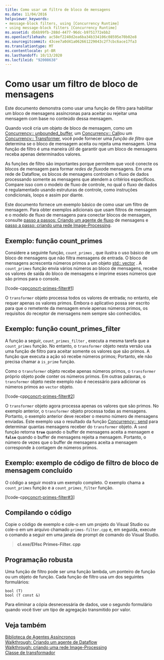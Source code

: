 ```yaml
---
title: Como usar um filtro de bloco de mensagens
ms.date: 11/04/2016
helpviewer_keywords:
- message-block filters, using [Concurrency Runtime]
- using message-block filters [Concurrency Runtime]
ms.assetid: db6b99fb-288d-4477-96dc-b9751772ebb2
ms.openlocfilehash: ac58ef2240d2ea6ba34b334106c08595e70b02e8
ms.sourcegitcommit: 43cee7a0d41a062661229043c2f7cbc6ace17fa3
ms.translationtype: MT
ms.contentlocale: pt-BR
ms.lasthandoff: 10/13/2020
ms.locfileid: "92008638"
---
```

# <a name="how-to-use-a-message-block-filter"></a>Como usar um filtro de bloco de mensagens

Este documento demonstra como usar uma função de filtro para habilitar um bloco de mensagens assíncronas para aceitar ou rejeitar uma mensagem com base no conteúdo dessa mensagem.

Quando você cria um objeto de bloco de mensagem, como um [Concurrency:: unbounded_buffer](reference/unbounded-buffer-class.md), um [Concurrency:: Call](../../parallel/concrt/reference/call-class.md)ou um [Concurrency:: Transformer](../../parallel/concrt/reference/transformer-class.md), você pode fornecer uma *função de filtro* que determina se o bloco de mensagem aceita ou rejeita uma mensagem. Uma função de filtro é uma maneira útil de garantir que um bloco de mensagens receba apenas determinados valores.

As funções de filtro são importantes porque permitem que você conecte os blocos de mensagem para formar *redes de fluxo*de mensagens. Em uma rede de Dataflow, os blocos de mensagens controlam o fluxo de dados processando somente as mensagens que atendem a critérios específicos. Compare isso com o modelo de fluxo de controle, no qual o fluxo de dados é regulamentado usando estruturas de controle, como instruções condicionais, loops e assim por diante.

Este documento fornece um exemplo básico de como usar um filtro de mensagem. Para obter exemplos adicionais que usam filtros de mensagem e o modelo de fluxo de mensagens para conectar blocos de mensagem, consulte [passo a passos: Criando um agente de fluxo](../../parallel/concrt/walkthrough-creating-a-dataflow-agent.md) de mensagens e [passo a passo: criando uma rede Image-Processing](../../parallel/concrt/walkthrough-creating-an-image-processing-network.md).

## <a name="example-count_primes-function"></a>Exemplo: função count_primes

Considere a seguinte função, `count_primes` , que ilustra o uso básico de um bloco de mensagens que não filtra mensagens de entrada. O bloco de mensagens acrescenta números primos a um objeto [std:: vector](../../standard-library/vector-class.md) . A `count_primes` função envia vários números ao bloco de mensagens, recebe os valores de saída do bloco de mensagens e imprime esses números que são primos para o console.

[!code-cpp[concrt-primes-filter#1](../../parallel/concrt/codesnippet/cpp/how-to-use-a-message-block-filter_1.cpp)]

O `transformer` objeto processa todos os valores de entrada; no entanto, ele requer apenas os valores primos. Embora o aplicativo possa ser escrito para que o remetente da mensagem envie apenas números primos, os requisitos do receptor de mensagens nem sempre são conhecidos.

## <a name="example-count_primes_filter-function"></a>Exemplo: função count_primes_filter

A função a seguir, `count_primes_filter` , executa a mesma tarefa que a `count_primes` função. No entanto, o `transformer` objeto nesta versão usa uma função de filtro para aceitar somente os valores que são primos. A função que executa a ação só recebe números primos; Portanto, ele não precisa chamar a `is_prime` função.

Como o `transformer` objeto recebe apenas números primos, o `transformer` próprio objeto pode conter os números primos. Em outras palavras, o `transformer` objeto neste exemplo não é necessário para adicionar os números primos ao `vector` objeto.

[!code-cpp[concrt-primes-filter#2](../../parallel/concrt/codesnippet/cpp/how-to-use-a-message-block-filter_2.cpp)]

O `transformer` objeto agora processa apenas os valores que são primos. No exemplo anterior, o `transformer` objeto processa todas as mensagens. Portanto, o exemplo anterior deve receber o mesmo número de mensagens enviadas. Este exemplo usa o resultado da função [Concurrency:: send](reference/concurrency-namespace-functions.md#send) para determinar quantas mensagens receber do `transformer` objeto. A `send` função retorna **`true`** quando o buffer de mensagens aceita a mensagem e **`false`** quando o buffer de mensagens rejeita a mensagem. Portanto, o número de vezes que o buffer de mensagens aceita a mensagem corresponde à contagem de números primos.

## <a name="example-finished-message-block-filter-code-sample"></a>Exemplo: exemplo de código de filtro de bloco de mensagem concluído

O código a seguir mostra um exemplo completo. O exemplo chama a `count_primes` função e a `count_primes_filter` função.

[!code-cpp[concrt-primes-filter#3](../../parallel/concrt/codesnippet/cpp/how-to-use-a-message-block-filter_3.cpp)]

## <a name="compiling-the-code"></a>Compilando o código

Copie o código de exemplo e cole-o em um projeto do Visual Studio ou cole-o em um arquivo chamado `primes-filter.cpp` e, em seguida, execute o comando a seguir em uma janela de prompt de comando do Visual Studio.

> **cl.exe/EHsc Primes-Filter. cpp**

## <a name="robust-programming"></a>Programação robusta

Uma função de filtro pode ser uma função lambda, um ponteiro de função ou um objeto de função. Cada função de filtro usa um dos seguintes formulários:

```Output
bool (T)
bool (T const &)
```

Para eliminar a cópia desnecessária de dados, use o segundo formulário quando você tiver um tipo de agregação transmitido por valor.

## <a name="see-also"></a>Veja também

[Biblioteca de Agentes Assíncronos](../../parallel/concrt/asynchronous-agents-library.md)<br/>
[Walkthrough: Criando um agente de Dataflow](../../parallel/concrt/walkthrough-creating-a-dataflow-agent.md)<br/>
[Walkthrough: criando uma rede Image-Processing](../../parallel/concrt/walkthrough-creating-an-image-processing-network.md)<br/>
[Classe de transformador](../../parallel/concrt/reference/transformer-class.md)
